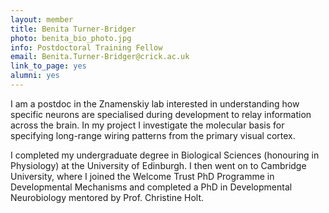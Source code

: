 ```yaml
---
layout: member
title: Benita Turner-Bridger
photo: benita_bio_photo.jpg
info: Postdoctoral Training Fellow
email: Benita.Turner-Bridger@crick.ac.uk
link_to_page: yes
alumni: yes
---
```

I am a postdoc in the Znamenskiy lab interested in understanding how specific neurons are specialised during development to relay information across the brain. In my project I investigate the molecular basis for specifying long-range wiring patterns from the primary visual cortex.

I completed my undergraduate degree in Biological Sciences (honouring in Physiology) at the University of Edinburgh. I then went on to Cambridge University, where I joined the Welcome Trust PhD Programme in Developmental Mechanisms and completed a PhD in Developmental Neurobiology mentored by Prof. Christine Holt.
